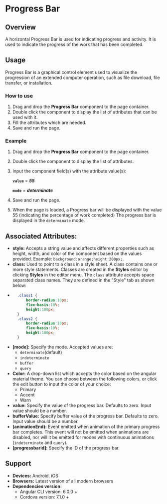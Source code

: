 # Progress Bar

## Overview

A horizontal Progress Bar is used for indicating progress and activity. It is used to indicate the progress of the work that has been completed.

## Usage

Progress Bar is a graphical control element used to visualize the progression of an extended computer operation, such as file download, file transfer, or installation.

### How to use

1. Drag and drop the **Progress Bar** component to the page container. 
2. Double click the component to display the list of attributes that can be used with it.
3. Fill the attributes which are needed.
4. Save and run the page.

### Example

1. Drag and drop the **Progress Bar** component to the page container. 
2. Double click the component to display the list of attributes.
3. Input the component field\(s\) with the attribute value\(s\):  

    **`value`** = _**55**_  

    **`mode`** = _**determinate**_

4. Save and run the page.
5. When the page is loaded, a Progress bar will be displayed with the value 55 \(indicating the percentage of work completed\) The progress bar is displayed in the `determinate` mode.

## Associated Attributes:

* **style:** Accepts a string value and affects different properties such as height, width, and color of the component based on the values provided. Example: `background:orange;height:200px;`.
* **class:** Used to point to a class in a style sheet. A class contains one or more style statements. Classes are created in the **Styles** editor by clicking  **Styles** in the editor menu. The `class` attribute accepts space separated class names. They are defined in the "Style" tab as shown below:
* ```css
    .class1 {
        border-radius:10px;
        flex-basis:10%;
        height:100px;
    }
    .class2 {
        border-radius:10px;
        flex-basis:10%;
        height:100px;
    }
  ```
* **\[mode\]:** Specify the mode. Accepted values are:
  * `determinate`\(default\)
  * `indeterminate`
  * `buffer`
  * `query`
* **Color:** A drop-down list which accepts the color based on the angular material theme. You can choose between the following colors, or click the edit button to input the color of your choice:
  * Primary
  * Accent
  * Warn
* **value:** Specify the value of the progress bar. Defaults to zero. Input value should be a number.
* **bufferValue:** Specify buffer value of the progress bar. Defaults to zero. Input value should be a number.
* **\(animationEnd\):** Event emitted when animation of the primary progress bar completes. This event will not be emitted when animations are disabled, nor will it be emitted for modes with continuous animations \(`indeterminate` and `query`\).
* **\[progressbarid\]:** Specify the ID of the progress bar.

## Support

* **Devices:** Android, iOS
* **Browsers:**  Latest version of all modern browsers
* **Dependencies version:** 
  * Angular CLI version: 6.0.0 + 
  * Cordova version: 7.1.0 +

